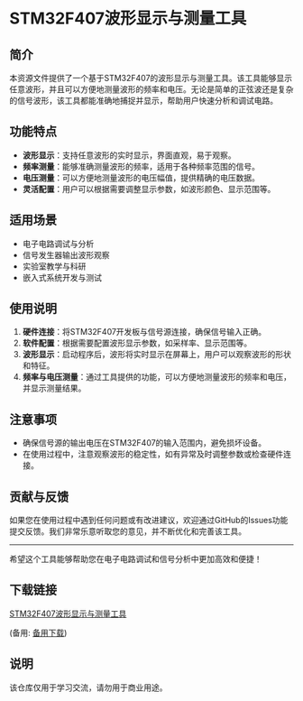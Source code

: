 # STM32F407波形显示与测量工具

## 简介
本资源文件提供了一个基于STM32F407的波形显示与测量工具。该工具能够显示任意波形，并且可以方便地测量波形的频率和电压。无论是简单的正弦波还是复杂的信号波形，该工具都能准确地捕捉并显示，帮助用户快速分析和调试电路。

## 功能特点
- **波形显示**：支持任意波形的实时显示，界面直观，易于观察。
- **频率测量**：能够准确测量波形的频率，适用于各种频率范围的信号。
- **电压测量**：可以方便地测量波形的电压幅值，提供精确的电压数据。
- **灵活配置**：用户可以根据需要调整显示参数，如波形颜色、显示范围等。

## 适用场景
- 电子电路调试与分析
- 信号发生器输出波形观察
- 实验室教学与科研
- 嵌入式系统开发与测试

## 使用说明
1. **硬件连接**：将STM32F407开发板与信号源连接，确保信号输入正确。
2. **软件配置**：根据需要配置波形显示参数，如采样率、显示范围等。
3. **波形显示**：启动程序后，波形将实时显示在屏幕上，用户可以观察波形的形状和特征。
4. **频率与电压测量**：通过工具提供的功能，可以方便地测量波形的频率和电压，并显示测量结果。

## 注意事项
- 确保信号源的输出电压在STM32F407的输入范围内，避免损坏设备。
- 在使用过程中，注意观察波形的稳定性，如有异常及时调整参数或检查硬件连接。

## 贡献与反馈
如果您在使用过程中遇到任何问题或有改进建议，欢迎通过GitHub的Issues功能提交反馈。我们非常乐意听取您的意见，并不断优化和完善该工具。

---

希望这个工具能够帮助您在电子电路调试和信号分析中更加高效和便捷！

## 下载链接
[STM32F407波形显示与测量工具](https://pan.quark.cn/s/98d1d2e4cfab) 

(备用: [备用下载](https://pan.baidu.com/s/1yG5LBTed0jGilu68OSweTg?pwd=1234))

## 说明

该仓库仅用于学习交流，请勿用于商业用途。
